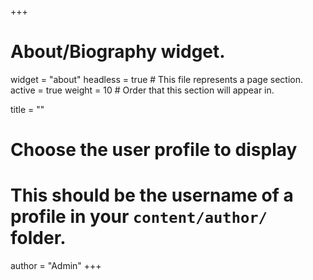 +++
# About/Biography widget.
widget = "about"
headless = true  # This file represents a page section.
active = true
weight = 10 # Order that this section will appear in.

title = ""

# Choose the user profile to display
# This should be the username of a profile in your `content/author/` folder.
author = "Admin"
+++ 
